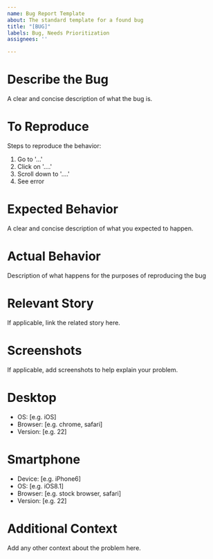 ```yaml
---
name: Bug Report Template
about: The standard template for a found bug
title: "[BUG]"
labels: Bug, Needs Prioritization
assignees: ''

---
```


# Describe the Bug
A clear and concise description of what the bug is.

# To Reproduce
Steps to reproduce the behavior:
1. Go to '...'
2. Click on '....'
3. Scroll down to '....'
4. See error

# Expected Behavior
A clear and concise description of what you expected to happen.

# Actual Behavior 
Description of what happens for the purposes of reproducing the bug

# Relevant Story
If applicable, link the related story here.

# Screenshots
If applicable, add screenshots to help explain your problem.

# Desktop
 - OS: [e.g. iOS]
 - Browser: [e.g. chrome, safari]
 - Version: [e.g. 22]

# Smartphone
 - Device: [e.g. iPhone6]
 - OS: [e.g. iOS8.1]
 - Browser: [e.g. stock browser, safari]
 - Version: [e.g. 22]

# Additional Context
Add any other context about the problem here.
